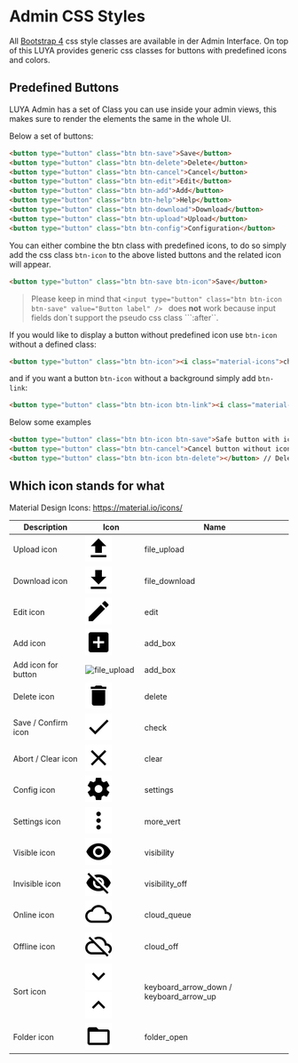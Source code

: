 # Admin CSS Styles

All [Bootstrap 4](https://v4-alpha.getbootstrap.com/) css style classes are available in der Admin Interface.
On top of this LUYA provides generic css classes for buttons with predefined icons and colors.

## Predefined Buttons

LUYA Admin has a set of Class you can use inside your admin views, this makes sure to render the elements the same in the whole UI. 

Below a set of buttons:

```html
<button type="button" class="btn btn-save">Save</button>
<button type="button" class="btn btn-delete">Delete</button>
<button type="button" class="btn btn-cancel">Cancel</button>
<button type="button" class="btn btn-edit">Edit</button>
<button type="button" class="btn btn-add">Add</button>
<button type="button" class="btn btn-help">Help</button>
<button type="button" class="btn btn-download">Download</button>
<button type="button" class="btn btn-upload">Upload</button>
<button type="button" class="btn btn-config">Configuration</button>
```

You can either combine the btn class with predefined icons, to do so simply add the css class `btn-icon` to the above listed buttons and the related icon will appear.

```html
<button type="button" class="btn btn-save btn-icon">Save</button>
```
> Please keep in mind that ```<input type="button" class="btn btn-icon btn-save" value="Button label" /> ``` does <b>not</b> work because input fields don`t support the pseudo css class ```:after``.


If you would like to display a button without predefined icon use `btn-icon` without a defined class:

```html
<button type="button" class="btn btn-icon"><i class="material-icons">check</i>OK</button>
```


and if you want a button `btn-icon` without a background simply add `btn-link`:
```html
<button type="button" class="btn btn-icon btn-link"><i class="material-icons">check</i>Link</button>
```

Below some examples

```html
<button type="button" class="btn btn-icon btn-save">Safe button with icon and text</button>
<button type="button" class="btn btn-cancel">Cancel button without icon</button>
<button type="button" class="btn btn-icon btn-delete"></button> // Delete button without label but predefined icon and colors.
```
 
## Which icon stands for what

Material Design Icons: https://material.io/icons/

| Description | Icon            | Name         |
| ------------- | ------------- | ------------- |
| Upload icon | ![file_upload](img/app-admin-styles/default-icons/file_upload.png) | file_upload |
| Download icon | ![file_upload](img/app-admin-styles/default-icons/file_download.png) | file_download |
| Edit icon | ![file_upload](img/app-admin-styles/default-icons/edit.png) | edit |
| Add icon | ![file_upload](img/app-admin-styles/default-icons/add_box.png) | add_box |
| Add icon for button | ![file_upload](img/app-admin-styles/default-icons/add.png) | add_box |
| Delete icon | ![file_upload](img/app-admin-styles/default-icons/delete.png) | delete |
| Save / Confirm icon | ![file_upload](img/app-admin-styles/default-icons/check.png) | check |
| Abort / Clear icon | ![file_upload](img/app-admin-styles/default-icons/clear.png) | clear |
| Config icon | ![file_upload](img/app-admin-styles/default-icons/settings.png) | settings |
| Settings icon | ![file_upload](img/app-admin-styles/default-icons/more_vert.png) | more_vert |
| Visible icon | ![file_upload](img/app-admin-styles/default-icons/visibility.png) | visibility |
| Invisible icon | ![file_upload](img/app-admin-styles/default-icons/visibility_off.png) | visibility_off |
| Online icon | ![file_upload](img/app-admin-styles/default-icons/cloud_queue.png) | cloud_queue |
| Offline icon | ![file_upload](img/app-admin-styles/default-icons/cloud_off.png) | cloud_off |
| Sort icon | ![file_upload](img/app-admin-styles/default-icons/keyboard_arrow_down.png) ![file_upload](img/app-admin-styles/default-icons/keyboard_arrow_up.png) | keyboard\_arrow\_down / keyboard\_arrow\_up |
| Folder icon | ![file_upload](img/app-admin-styles/default-icons/folder_open.png) | folder_open |



